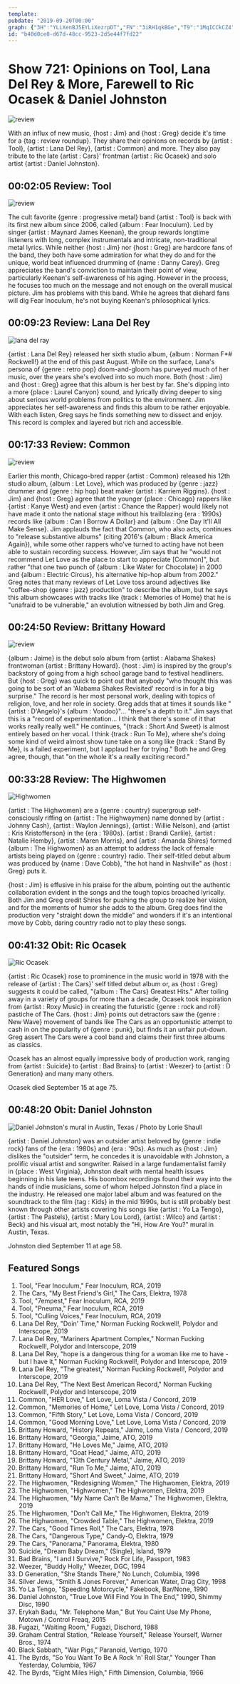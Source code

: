 ```yaml
---
template: 
pubdate: "2019-09-20T00:00"
graph: {"3H":"YLiXenBJ5EYLiXezrpDT","FN":"3iRH1qkBGe","T9":"1MqICCkCZ4","15E":"BAYd4BLtqV","1JS":"BHnZKIjrD8BHnZKrzjLXBHnZKlOiUFBHnZKaYbYD","1X8":"9bLhEiGPoa9bLhE9bLhE9bLhEIe1lV"}
id: "b40d0ce0-d67d-48cc-9523-2d5e44f7fd22"
---
```






# Show 721: Opinions on Tool, Lana Del Rey & More, Farewell to Ric Ocasek & Daniel Johnston

![review](https://static.soundopinions.org/images/2019/review_roundup.jpg)

With an influx of new music, {host : Jim} and {host : Greg} decide it's time for a {tag : review roundup}. They share their opinions on records by {artist : Tool}, {artist : Lana Del Rey}, {artist : Common} and more. They also pay tribute to the late {artist : Cars}' frontman {artist : Ric Ocasek} and solo artist {artist : Daniel Johnston}.



## 00:02:05 Review: Tool

![review](https://static.soundopinions.org/assets/721/3H0.jpg)

The cult favorite {genre : progressive metal} band {artist : Tool} is back with its first new album since 2006, called {album : Fear Inoculum}. Led by singer {artist : Maynard James Keenan}, the group rewards longtime listeners with long, complex instrumentals and intricate, non-traditional metal lyrics. While neither {host : Jim} nor {host : Greg} are hardcore fans of the band, they both have some admiration for what they do and for the unique, world beat influenced drumming of {name : Danny Carey}. Greg appreciates the band's conviction to maintain their point of view, particularly Keenan's self-awareness of his aging. However in the process, he focuses too much on the message and not enough on the overall musical picture. Jim has problems with this band. While he agrees that diehard fans will dig Fear Inoculum, he's not buying Keenan's philosophical lyrics.



## 00:09:23 Review: Lana Del Rey

![lana del ray](https://static.soundopinions.org/assets/721/FN0.jpg)

{artist : Lana Del Rey} released her sixth studio album, {album : Norman F*#$%&$ Rockwell!} at the end of this past August. While on the surface, Lana's persona of {genre : retro pop} doom-and-gloom has purveyed much of her music, over the years she's evolved into so much more. Both {host : Jim} and {host : Greg} agree that this album is her best by far. She's dipping into a more {place : Laurel Canyon} sound, and lyrically diving deeper to sing about serious world problems from politics to the environment. Jim appreciates her self-awareness and finds this album to be rather enjoyable. With each listen, Greg says he finds something new to dissect and enjoy. This record is complex and layered but rich and accessible.



## 00:17:33 Review: Common

![review](https://static.soundopinions.org/assets/721/T90.jpeg)

Earlier this month, Chicago-bred rapper {artist : Common} released his 12th studio album, {album : Let Love}, which was produced by {genre : jazz} drummer and {genre : hip hop} beat maker {artist : Karriem Riggins}. {host : Jim} and {host : Greg} agree that the younger {place : Chicago} rappers like {artist : Kanye West} and even {artist : Chance the Rapper} would likely not have made it onto the national stage without his trailblazing {era : 1990s} records like {album : Can I Borrow A Dollar} and {album : One Day It'll All Make Sense}. Jim applauds the fact that Common, who also acts, continues to "release substantive albums" (citing 2016's {album : Black America Again}), while some other rappers who've turned to acting have not been able to sustain recording success. However, Jim says that he "would not recommend Let Love as the place to start to appreciate [Common]", but rather "that one two punch of {album : Like Water for Chocolate} in 2000 and {album : Electric Circus}, his alternative hip-hop album from 2002." Greg notes that many reviews of Let Love toss around adjectives like "coffee-shop {genre : jazz} production" to describe the album, but he says this album showcases with tracks like {track : Memories of Home} that he is "unafraid to be vulnerable," an evolution witnessed by both Jim and Greg.



## 00:24:50 Review: Brittany Howard

![review](https://static.soundopinions.org/assets/721/15E0.jpeg)

{album : Jaime} is the debut solo album from {artist : Alabama Shakes} frontwoman {artist : Brittany Howard}. {host : Jim} is inspired by the group's backstory of going from a high school garage band to festival headliners. But {host : Greg} was quick to point out that anybody "who thought this was going to be sort of an 'Alabama Shakes Revisited' record is in for a big surprise." The record is her most personal work, dealing with topics of religion, love, and her role in society. Greg adds that at times it sounds like "{artist : D'Angelo}'s {album : Voodoo}"… "there's a depth to it." Jim says that this is a "record of experimentation… I think that there's some of it that works really really well." He continues, "{track : Short And Sweet} is almost entirely based on her vocal. I think {track : Run To Me}, where she's doing some kind of weird almost show tune take on a song like {track : Stand By Me}, is a failed experiment, but I applaud her for trying." Both he and Greg agree, though, that "on the whole it's a really exciting record."



## 00:33:28 Review: The Highwomen

![Highwomen](https://static.soundopinions.org/assets/721/1JS0.jpg)

{artist : The Highwomen} are a {genre : country} supergroup self-consciously riffing on {artist : The Highwaymen} name donned by {artist : Johnny Cash}, {artist : Waylon Jennings}, {artist : Willie Nelson}, and {artist : Kris Kristofferson} in the {era : 1980s}.  {artist : Brandi Carlile}, {artist : Natalie Hemby}, {artist : Maren Morris}, and {artist : Amanda Shires} formed {album : The Highwomen} as an attempt to address the lack of female artists being played on {genre : country} radio. Their self-titled debut album was produced by {name : Dave Cobb}, "the hot hand in Nashville" as {host : Greg} puts it.

{host : Jim} is effusive in his praise for the album, pointing out the authentic collaboration evident in the songs and the tough topics broached lyrically. Both Jim and Greg credit Shires for pushing the group to realize her vision, and for the moments of humor she adds to the album. Greg does find the production very "straight down the middle" and wonders if it's an intentional move by Cobb, daring country radio not to play these songs.



## 00:41:32 Obit: Ric Ocasek

![Ric Ocasek](https://static.soundopinions.org/assets/721/1X80.jpg)

{artist : Ric Ocasek} rose to prominence in the music world in 1978 with the release of {artist : The Cars}' self titled debut album or, as {host : Greg} suggests it could be called, "{album : The Cars} Greatest Hits." After toiling away in a variety of groups for more than a decade, Ocasek took inspiration from {artist : Roxy Music} in creating the futuristic {genre : rock and roll} pastiche of The Cars. {host : Jim} points out detractors saw the {genre : New Wave} movement of bands like The Cars as an opportunistic attempt to cash in on the popularity of {genre : punk}, but finds it an unfair put-down. Greg assert The Cars were a cool band and claims their first three albums as classics.

Ocasek has an almost equally impressive body of production work, ranging from {artist : Suicide} to {artist : Bad Brains} to {artist : Weezer} to {artist : D Generation} and many many others.

Ocasek died September 15 at age 75.



## 00:48:20 Obit: Daniel Johnston

![Daniel Johnston's mural in Austin, Texas / Photo by Lorie Shaull](https://static.soundopinions.org/assets/721/28K0.jpg)

{artist : Daniel Johnston} was an outsider artist beloved by {genre : indie rock} fans of the {era : 1980s} and {era : '90s}. As much as {host : Jim} dislikes the "outsider" term, he concedes it is unavoidable with Johnston, a prolific visual artist and songwriter. Raised in a large fundamentalist family in {place : West Virginia}, Johnston dealt with mental health issues beginning in his late teens. His boombox recordings found their way into the hands of indie musicians, some of whom helped Johnston find a place in the industry. He released one major label album and was featured on the soundtrack to the film {tag : Kids} in the mid 1990s, but is still probably best known through other artists covering his songs like {artist : Yo La Tengo}, {artist : The Pastels}, {artist : Mary Lou Lord}, {artist : Wilco} and {artist : Beck} and his visual art, most notably the "Hi, How Are You?" mural in Austin, Texas.

Johnston died September 11 at age 58.



## Featured Songs

1. Tool, "Fear Inoculum," Fear Inoculum, RCA, 2019
2. The Cars, "My Best Friend's Girl," The Cars, Elektra, 1978
3. Tool, "7empest," Fear Inoculum, RCA, 2019
4. Tool, "Pneuma," Fear Inoculum, RCA, 2019
5. Tool, "Culling Voices," Fear Inoculum, RCA, 2019
6. Lana Del Rey, "Doin' Time," Norman Fucking Rockwell!, Polydor and Interscope, 2019
7. Lana Del Rey, "Mariners Apartment Complex," Norman Fucking Rockwell!, Polydor and Interscope, 2019
8. Lana Del Rey, "hope is a dangerous thing for a woman like me to have - but I have it," Norman Fucking Rockwell!, Polydor and Interscope, 2019
9. Lana Del Rey, "The greatest," Norman Fucking Rockwell!, Polydor and Interscope, 2019
10. Lana Del Rey, "The Next Best American Record," Norman Fucking Rockwell!, Polydor and Interscope, 2019
11. Common, "HER Love," Let Love, Loma Vista / Concord, 2019
12. Common, "Memories of Home," Let Love, Loma Vista / Concord, 2019
13. Common, "Fifth Story," Let Love, Loma Vista / Concord, 2019
14. Common, "Good Morning Love," Let Love, Loma Vista / Concord, 2019
15. Brittany Howard, "History Repeats," Jaime, Loma Vista / Concord, 2019
16. Brittany Howard, "Georgia," Jaime, ATO, 2019
17. Brittany Howard, "He Loves Me," Jaime, ATO, 2019
18. Brittany Howard, "Goat Head," Jaime, ATO, 2019
19. Brittany Howard, "13th Century Metal," Jaime, ATO, 2019
20. Brittany Howard, "Run To Me," Jaime, ATO, 2019
21. Brittany Howard, "Short And Sweet," Jaime, ATO, 2019
22. The Highwomen, "Redesigning Women," The Highwomen, Elektra, 2019
23. The Highwomen, "Highwomen," The Highwomen, Elektra, 2019
24. The Highwomen, "My Name Can't Be Mama," The Highwomen, Elektra, 2019
25. The Highwomen, "Don't Call Me," The Highwomen, Elektra, 2019
26. The Highwomen, "Crowded Table," The Highwomen, Elektra, 2019
27. The Cars, "Good Times Roll," The Cars, Elektra, 1978
28. The Cars, "Dangerous Type," Candy-O, Elektra, 1979
29. The Cars, "Panorama," Panorama, Elektra, 1980
30. Suicide, "Dream Baby Dream," (Single), Island, 1979
31. Bad Brains, "I and I Survive," Rock For Life, Passport, 1983
32. Weezer, "Buddy Holly," Weezer, DGC, 1994
33. D Generation, "She Stands There," No Lunch, Columbia, 1996
34. Silver Jews, "Smith & Jones Forever," American Water, Drag City, 1998
35. Yo La Tengo, "Speeding Motorcycle," Fakebook, Bar/None, 1990
36. Daniel Johnston, "True Love Will Find You In The End," 1990, Shimmy Disc, 1990
37. Erykah Badu, "Mr. Telephone Man," But You Caint Use My Phone, Motown / Control Freaq, 2015
38. Fugazi, "Waiting Room," Fugazi, Dischord, 1988
39. Graham Central Station, "Release Yourself," Release Yourself, Warner Bros., 1974
40. Black Sabbath, "War Pigs," Paranoid, Vertigo, 1970
41. The Byrds, "So You Want To Be A Rock 'n' Roll Star," Younger Than Yesterday, Columbia, 1967
42. The Byrds, "Eight Miles High," Fifth Dimension, Columbia, 1966